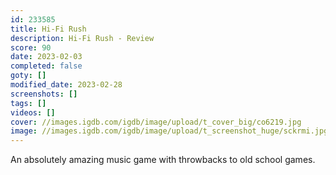 ```yaml
---
id: 233585
title: Hi-Fi Rush
description: Hi-Fi Rush - Review
score: 90
date: 2023-02-03
completed: false
goty: []
modified_date: 2023-02-28
screenshots: []
tags: []
videos: []
cover: //images.igdb.com/igdb/image/upload/t_cover_big/co6219.jpg
image: //images.igdb.com/igdb/image/upload/t_screenshot_huge/sckrmi.jpg
---
```

An absolutely amazing music game with throwbacks to old school games.